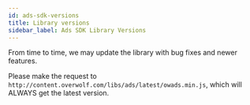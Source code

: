 ```yaml
---
id: ads-sdk-versions
title: Library versions
sidebar_label: Ads SDK Library Versions
---
```


From time to time, we may update the library with bug fixes and newer features.

Please make the request to `http://content.overwolf.com/libs/ads/latest/owads.min.js`, which will ALWAYS get the latest version.

